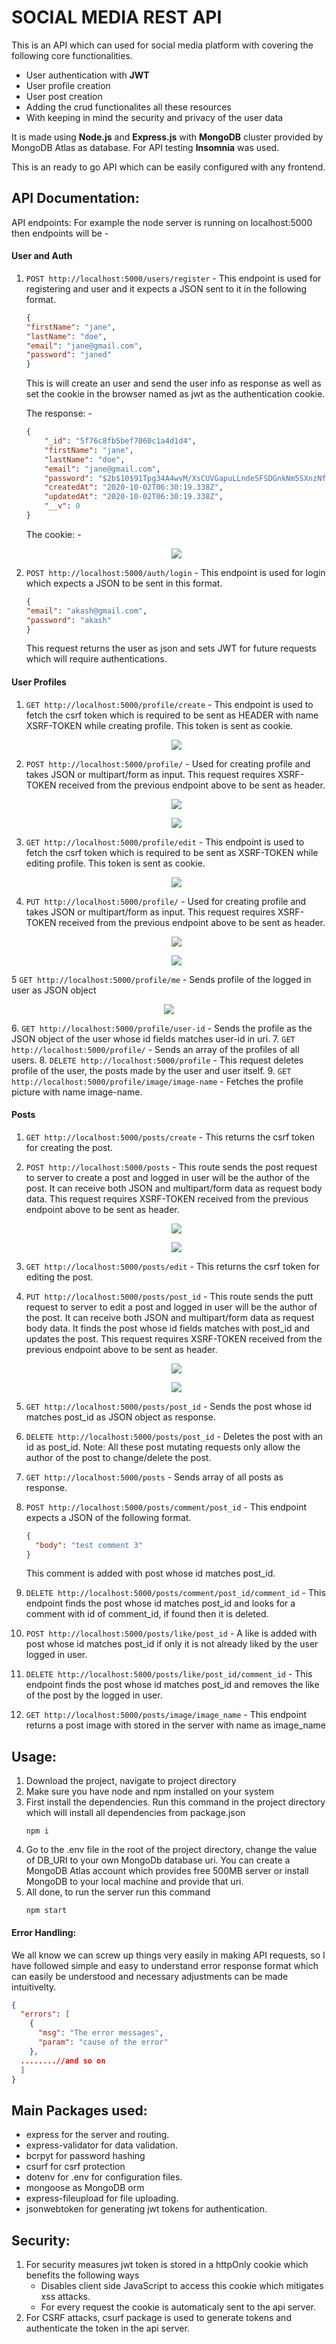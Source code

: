 # SOCIAL MEDIA REST API

This is an API which can used for social media platform with covering the following core functionalities.

- User authentication with **JWT**
- User profile creation
- User post creation
- Adding the crud functionalites all these resources
- With keeping in mind the security and privacy of the user data

It is made using **Node.js** and **Express.js** with **MongoDB** cluster provided by MongoDB Atlas as database. For API testing **Insomnia** was used.

This is an ready to go API which can be easily configured with any frontend.

## API Documentation:

API endpoints: For example the node server is running on localhost:5000 then endpoints will be -

#### User and Auth

1. ```POST http://localhost:5000/users/register``` - This endpoint is used for registering and user and it expects a JSON sent to it in the following format.


	```json
	{
	"firstName": "jane",
	"lastName": "doe",
	"email": "jane@gmail.com",
	"password": "janed"
	}
	```

	This is will create an user and send the user info as response as well as set the cookie in the browser named as jwt as the authentication cookie.

	The response: -

	```json
	{
		"_id": "5f76c8fb5bef7060c1a4d1d4",
		"firstName": "jane",
		"lastName": "doe",
		"email": "jane@gmail.com",
		"password": "$2b$10$91Tpg34A4wvM/XsCUVGapuLLnde5FSDGnkNm5SXnzNfOFFRPTnsM2",
		"createdAt": "2020-10-02T06:30:19.338Z",
		"updatedAt": "2020-10-02T06:30:19.338Z",
		"__v": 0
	}
	```

	The cookie: -

	<p align="center"><img src="./readme_images/jwt.png"></p>


2. ```POST http://localhost:5000/auth/login``` - This endpoint is used for login which expects a JSON to be sent in this format.
	```json
	{
	"email": "akash@gmail.com",
	"password": "akash"
	}
	```
	This request returns the user as json and sets JWT for future requests which will require authentications.

#### User Profiles

1. ```GET http://localhost:5000/profile/create``` - This endpoint is used to fetch the csrf token which is required to be sent as HEADER with name XSRF-TOKEN while creating profile. This token is sent as cookie.
	<p align="center"><img src="./readme_images/xsrf.png"></p>

2. ```POST http://localhost:5000/profile/``` - Used for creating profile and takes JSON or multipart/form as input. This request requires XSRF-TOKEN received from the previous endpoint above to be sent as header.
	<p align="center"><img src="./readme_images/pc.png"></p>
	<p align="center"><img src="./readme_images/pcmf.png"></p>
3. ```GET http://localhost:5000/profile/edit``` - This endpoint is used to fetch the csrf token which is required to be sent as XSRF-TOKEN while editing profile. This token is sent as cookie.
	<p align="center"><img src="./readme_images/xsrf.png"></p>
4. ```PUT http://localhost:5000/profile/``` - Used for creating profile and takes JSON or multipart/form as input. This request requires XSRF-TOKEN received from the previous endpoint above to be sent as header.
	<p align="center"><img src="./readme_images/pe.png"></p>
	<p align="center"><img src="./readme_images/pemf.png"></p>
5 ```GET http://localhost:5000/profile/me``` - Sends profile of the logged in user as JSON object
	<p align="center"><img src="./readme_images/pme.png"></p>
6. ```GET http://localhost:5000/profile/user-id``` - Sends the profile as the JSON object of the user whose id fields matches user-id in uri.
7. ```GET http://localhost:5000/profile/``` - Sends an array of the profiles of all users.
8. ```DELETE http://localhost:5000/profile``` - This request deletes profile of the user, the posts made by the user and user itself.
9. ```GET http://localhost:5000/profile/image/image-name``` - Fetches the profile picture with name image-name.

#### Posts

1. ```GET http://localhost:5000/posts/create``` - This returns the csrf token for creating the post.
2. ```POST http://localhost:5000/posts``` - This route sends the post request to server to create a post and logged in user will be the author of the post. It can receive both JSON and multipart/form data as request body data. This request requires XSRF-TOKEN received from the previous endpoint above to be sent as header.
	<p align="center"><img src="./readme_images/poc.png"></p>
	<p align="center"><img src="./readme_images/pocmf.png"></p>
3. ```GET http://localhost:5000/posts/edit``` - This returns the csrf token for editing the post.
4. ```PUT http://localhost:5000/posts/post_id``` - This route sends the putt request to server to edit a post and logged in user will be the author of the post. It can receive both JSON and multipart/form data as request body data. It finds the post whose id fields matches with post_id and updates the post. This request requires XSRF-TOKEN received from the previous endpoint above to be sent as header.
	<p align="center"><img src="./readme_images/poe.png"></p>
	<p align="center"><img src="./readme_images/poemf.png"></p>
5. ```GET http://localhost:5000/posts/post_id``` - Sends the post whose id matches post_id as JSON object as response.
6. ```DELETE http://localhost:5000/posts/post_id``` - Deletes the post with an id as post_id.
  Note: All these post mutating requests only allow the author of the post to change/delete the post.

7. ```GET http://localhost:5000/posts``` - Sends array of all posts as response.

8. ```POST http://localhost:5000/posts/comment/post_id``` - This endpoint expects a JSON of the following format.
	```json
	{
	  "body": "test comment 3"
	}
	```
	This comment is added with post whose id matches post_id.

9. ```DELETE http://localhost:5000/posts/comment/post_id/comment_id``` - This endpoint finds the post whose id matches post_id and looks for a comment with id of comment_id, if found then it is deleted.

10. ```POST http://localhost:5000/posts/like/post_id``` - A like is added with post whose id matches post_id if only it is not already liked by the user logged in user.

11. ```DELETE http://localhost:5000/posts/like/post_id/comment_id``` - This endpoint finds the post whose id matches post_id and removes the like of the post by the logged in user.

12. ```GET http://localhost:5000/posts/image/image_name``` - This endpoint returns a post image with stored in the server with name as image_name

## Usage: 

1. Download the project, navigate to project directory
2. Make sure you have node and npm installed on your system
3. First install the dependencies. Run this command in the project directory which will install all dependencies from package.json
	```
	npm i
	```
4. Go to the .env file in the root of the project directory, change the value of DB_URI to your own MongoDb database uri. You can create a MongoDB Atlas account which provides free 500MB server or install MongoDB to your local machine and provide that uri.
4. All done, to run the server run this command
	```
	npm start
	```

#### Error Handling:

We all know we can screw up things very easily in making API requests, so I have followed simple and easy to understand error response format which can easily be understood and necessary adjustments can be made intuitivelty.

```json
{
  "errors": [
    {
      "msg": "The error messages",
      "param": "cause of the error"
    },
  ........//and so on
  ]
}
```

## Main Packages used:
 - express for the server and routing.
 - express-validator for data validation.
 - bcrpyt for password hashing
 - csurf for csrf protection
 - dotenv for .env for configuration files.
 - mongoose as MongoDB orm
 - express-fileupload for file uploading.
 - jsonwebtoken for generating jwt tokens for authentication.

## Security:

1. For security measures jwt token is stored in a httpOnly cookie which benefits the following ways
	- Disables client side JavaScript to access this cookie which mitigates xss attacks.
	- For every request the cookie is automaticaly sent to the api server.
2. For CSRF attacks, csurf package is used to generate tokens and authenticate the token in the api server.